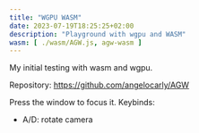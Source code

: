 ```yaml
---
title: "WGPU WASM"
date: 2023-07-19T18:25:25+02:00
description: "Playground with wgpu and WASM"
wasm: [ ./wasm/AGW.js, agw-wasm ]
---
```


My initial testing with wasm and wgpu.

Repository: https://github.com/angelocarly/AGW

Press the window to focus it.
Keybinds:
- A/D: rotate camera
